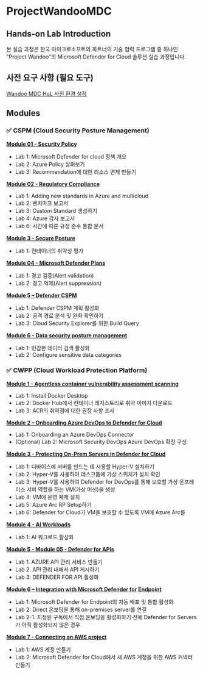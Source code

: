 # ProjectWandooMDC

## Hands-on Lab Introduction
본 실습 과정은 한국 마이크로소프트와 파트너의 기술 협력 프로그램 중 하나인 "Project Wandoo"의 Microsoft Defender for Cloud 솔루션 실습 과정입니다. 

## 사전 요구 사항 (필요 도구)
[Wandoo MDC HoL 사전 환경 설정](https://github.com/Kittiyayaong/ProjectWandooMDC/blob/main/Wandoo%20MDC%20HoL%20%EC%82%AC%EC%A0%84%20%ED%99%98%EA%B2%BD%20%EC%84%A4%EC%A0%95.md)

## Modules

### ✅ CSPM (Cloud Security Posture Management)

 [**Module 01 - Security Policy**](https://github.com/Kittiyayaong/ProjectWandooMDC/blob/main/CSPM%20-%20Module01.%20Security%20Policy.md)
   * Lab 1: Microsoft Defender for cloud 정책 개요
   * Lab 2: Azure Policy 살펴보기
   * Lab 3: Recommendation에 대한 리소스 면제 만들기
 
 [**Module 02 - Regulatory Compliance**](https://github.com/Kittiyayaong/ProjectWandooMDC/blob/main/CSPM%20-%20Module02.%20Regulatory%20Compliance.md)
   * Lab 1: Adding new standards in Azure and multicloud
   * Lab 2: 벤치마크 보고서
   * Lab 3: Custom Standard 생성하기
   * Lab 4: Azure 감사 보고서
   * Lab 6: 시간에 따른 규정 준수 통합 문서
 
 [**Module 3 - Secure Posture**](https://github.com/Kittiyayaong/ProjectWandooMDC/blob/main/CSPM%20-%20Module03.%20Secure%20Posture.md)
   * Lab 1: 컨테이너의 취약성 평가
 
 [**Module 04 - Microsoft Defender Plans**](https://github.com/Kittiyayaong/ProjectWandooMDC/blob/main/CSPM%20-%20Module04.%20Microsoft%20Defender%20Plans.md)
   * Lab 1: 경고 검증(Alert validation)
   * Lab 2: 경고 억제(Alert suppression)
 
 [**Module 5 – Defender CSPM**](https://github.com/Kittiyayaong/ProjectWandooMDC/blob/main/CSPM%20-%20Module05.%20Defender%20CSPM.md)
   * Lab 1: Defender CSPM 계획 활성화
   * Lab 2: 공격 경로 분석 및 완화 확인하기
   * Lab 3: Cloud Security Explorer를 위한 Build Query
 
 [**Module 6 - Data security posture management**](https://github.com/Kittiyayaong/ProjectWandooMDC/blob/main/CSPM%20-%20Module06.%20Data%20security%20posture%20management.md)
   * Lab 1: 민감한 데이터 검색 활성화
   * Lab 2: Configure sensitive data categories

### ✅ CWPP (Cloud Workload Protection Platform)

[**Module 1 - Agentless container vulnerability assessment scanning**](https://github.com/Kittiyayaong/ProjectWandooMDC/blob/main/CWPP%20-%20Module01.%20Agentless%20container%20vulnerability%20assessment%20scanning.md)
  * Lab 1: Install Docker Desktop
  * Lab 2: Docker Hub에서 컨테이너 레지스트리로 취약 이미지 다운로드
  * Lab 3: ACR의 취약점에 대한 권장 사항 조사

[**Module 2 – Onboarding Azure DevOps to Defender for Cloud**](https://github.com/Kittiyayaong/ProjectWandooMDC/blob/main/CWPP%20-%20Module02.%20Onboarding%20Azure%20DevOps%20to%20Defender%20for%20Cloud.md)
  * Lab 1: Onboarding an Azure DevOps Connector
  * (Optional) Lab 2: Microsoft Security DevOps Azure DevOps 확장 구성

[**Module 3 - Protecting On-Prem Servers in Defender for Cloud**](https://github.com/Kittiyayaong/ProjectWandooMDC/edit/main/CWPP%20-%20Module03.%20Protecting%20On-Prem%20Servers%20in%20Defender%20for%20Cloud.md)
  * Lab 1: 디바이스에 서버를 만드는 데 사용할 Hyper-V 설치하기
  * Lab 2: Hyper-V를 사용하여 데스크톱에 가상 스위치가 설치 확인
  * Lab 3: Hyper-V를 사용하여 Defender for DevOps를 통해 보호할 가상 온프레미스 서버 역할을 하는 VM(가상 머신)을 생성
  * Lab 4: VM에 운영 체제 설치
  * Lab 5: Azure Arc RP Setup하기
  * Lab 6: Defender for Cloud가 VM을 보호할 수 있도록 VM에 Azure Arc를 

[**Module 4 - AI Workloads**](https://github.com/Kittiyayaong/ProjectWandooMDC/blob/main/CWPP%20-%20Module04.%20AI%20Workloads.md)
  * Lab 1: AI 워크로드 활성화

[**Module 5 - Module 05 - Defender for APIs**](https://github.com/Kittiyayaong/ProjectWandooMDC/edit/main/CWPP%20-%20Module06.%20Defender%20for%20APIs.md)
  * Lab 1. AZURE API 관리 서비스 만들기
  * Lab 2. API 관리 내에서 API 게시하기
  * Lab 3: DEFENDER FOR API 활성화

[**Module 6 – Integration with Microsoft Defender for Endpoint**](https://github.com/Kittiyayaong/ProjectWandooMDC/edit/main/CWPP%20-%20Module05.%20Integration%20with%20Microsoft%20Defender%20for%20Endpoint.md)
  * Lab 1: Microsoft Defender for Endpoint의 자동 배포 및 통합 활성화
  * Lab 2: Direct 온보딩을 통해 on-premises server를 연결
  * Lab 2-1. 지정된 구독에서 직접 온보딩을 활성화하기 전에 Defender for Servers가 아직 활성화되지 않은 경우

[**Module 7 - Connecting an AWS  project**](https://github.com/Kittiyayaong/ProjectWandooMDC/edit/main/CWPP%20-%20Module06.%20Connecting%20an%20AWS%20%20project.md)
  * Lab 1: AWS 계정 만들기
  * Lab 2: Microsoft Defender for Cloud에서 새 AWS 계정을 위한 AWS 커넥터 만들기


